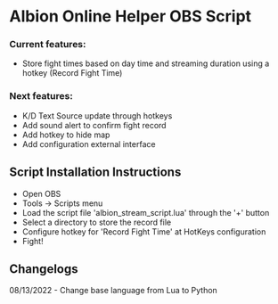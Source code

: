 # Albion Online Helper OBS Script

### Current features:
* Store fight times based on day time and streaming duration using a hotkey (Record Fight Time)

### Next features:
* K/D Text Source update through hotkeys
* Add sound alert to confirm fight record
* Add hotkey to hide map
* Add configuration external interface

## Script Installation Instructions

* Open OBS
* Tools -> Scripts menu
* Load the script file 'albion_stream_script.lua' through the '+' button
* Select a directory to store the record file
* Configure hotkey for 'Record Fight Time' at HotKeys configuration
* Fight!

## Changelogs

08/13/2022 - Change base language from Lua to Python